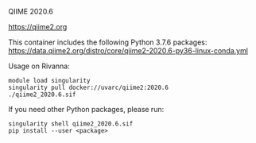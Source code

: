 QIIME 2020.6

https://qiime2.org

This container includes the following Python 3.7.6 packages:
https://data.qiime2.org/distro/core/qiime2-2020.6-py36-linux-conda.yml

Usage on Rivanna:
```
module load singularity
singularity pull docker://uvarc/qiime2:2020.6
./qiime2_2020.6.sif
```

If you need other Python packages, please run:
```
singularity shell qiime2_2020.6.sif
pip install --user <package>
```
